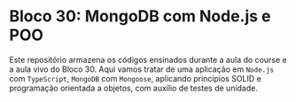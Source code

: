 # Bloco 30: MongoDB com Node.js e POO

Este repositório armazena os códigos ensinados durante a aula do course e a aula vivo do Bloco 30. Aqui vamos tratar de uma aplicação em `Node.js` com `TypeScript`, `MongoDB` com `Mongoose`, aplicando princípios SOLID e programação orientada a objetos, com auxílio de testes de unidade.